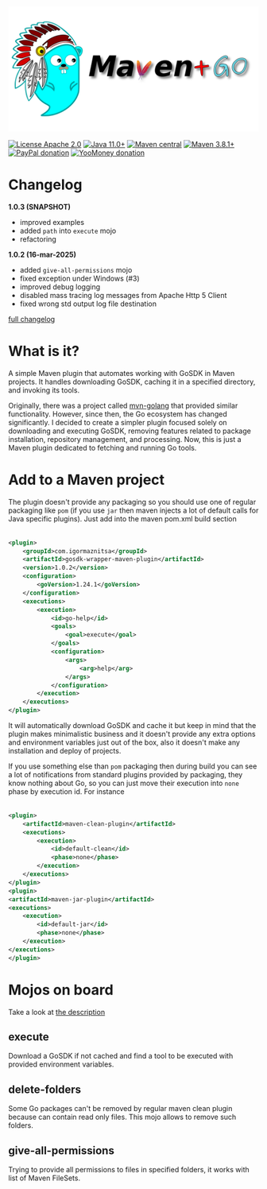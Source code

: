![mvn-golang](assets/git_banner.png)

[![License Apache 2.0](https://img.shields.io/badge/license-Apache%20License%202.0-green.svg)](http://www.apache.org/licenses/LICENSE-2.0)
[![Java 11.0+](https://img.shields.io/badge/java-11.0%2b-green.svg)](http://www.oracle.com/technetwork/java/javase/downloads/index.html)
[![Maven central](https://img.shields.io/badge/maven-central-1.0.3%2b-green.svg)](http://search.maven.org/#artifactdetails|com.igormaznitsa|gosdk-wrapper-maven-plugin|1.0.2|jar)
[![Maven 3.8.1+](https://img.shields.io/badge/maven-3.8.1%2b-green.svg)](https://maven.apache.org/)
[![PayPal donation](https://img.shields.io/badge/donation-PayPal-cyan.svg)](https://www.paypal.com/cgi-bin/webscr?cmd=_s-xclick&hosted_button_id=AHWJHJFBAWGL2)
[![YooMoney donation](https://img.shields.io/badge/donation-Yoo.money-blue.svg)](https://yoomoney.ru/to/41001158080699)

# Changelog

__1.0.3 (SNAPSHOT)__

- improved examples
- added `path` into `execute` mojo
- refactoring

__1.0.2 (16-mar-2025)__

- added `give-all-permissions` mojo
- fixed exception under Windows (#3)
- improved debug logging
- disabled mass tracing log messages from Apache Http 5 Client
- fixed wrong std output log file destination

[full changelog](https://github.com/raydac/gosdk-wrapper-maven-plugin/blob/master/CHANGELOG.md)

# What is it?

A simple Maven plugin that automates working with GoSDK in Maven projects. It handles downloading GoSDK, caching it in a
specified directory, and invoking its tools.

Originally, there was a project called [mvn-golang](https://github.com/raydac/mvn-golang) that provided similar
functionality. However, since then, the Go ecosystem has changed significantly. I decided to create a simpler plugin
focused solely on downloading and executing GoSDK, removing features related to package installation, repository
management, and processing. Now, this is just a Maven plugin dedicated to fetching and running Go tools.

# Add to a Maven project

The plugin doesn't provide any packaging so you should use one of regular packaging like `pom` (if you use `jar` then maven injects a lot of default calls for Java specific plugins). Just add into the maven
pom.xml build section

```xml

<plugin>
    <groupId>com.igormaznitsa</groupId>
    <artifactId>gosdk-wrapper-maven-plugin</artifactId>
    <version>1.0.2</version>
    <configuration>
        <goVersion>1.24.1</goVersion>
    </configuration>
    <executions>
        <execution>
            <id>go-help</id>
            <goals>
                <goal>execute</goal>
            </goals>
            <configuration>
                <args>
                    <arg>help</arg>
                </args>
            </configuration>
        </execution>
    </executions>
</plugin>
```

It will automatically download GoSDK and cache it but keep in mind that the plugin makes minimalistic business and it
doesn't provide any extra options and environment variables just out of the box, also it doesn't make any installation
and deploy of projects.

If you use something else than `pom` packaging then during build you can see a lot of notifications from standard plugins provided by packaging, they know nothing about Go,
so you can just move their execution into `none` phase by execution id.
For instance

```xml

<plugin>
    <artifactId>maven-clean-plugin</artifactId>
    <executions>
        <execution>
            <id>default-clean</id>
            <phase>none</phase>
        </execution>
    </executions>
</plugin>
<plugin>
<artifactId>maven-jar-plugin</artifactId>
<executions>
    <execution>
        <id>default-jar</id>
        <phase>none</phase>
    </execution>
</executions>
</plugin>
```

# Mojos on board

Take a look
at [the description](https://html-preview.github.io/?url=https://github.com/raydac/gosdk-wrapper-maven-plugin/blob/main/mojo-doc-site/plugin-info.html)

## execute

Download a GoSDK if not cached and find a tool to be executed with provided environment variables.

## delete-folders

Some Go packages can't be removed by regular maven clean plugin because can contain read only files. This mojo allows to
remove such folders.

## give-all-permissions

Trying to provide all permissions to files in specified folders, it works with list of Maven FileSets.
